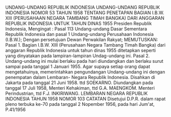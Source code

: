  UNDANG-UNDANG REPUBLIK INDONESIA UNDANG-UNDANG REPUBLIK INDONESIA NOMOR 53 TAHUN 1958 TENTANG PENETAPAN BAGIAN I.B.W. XIII (PERUSAHAAN NEGARA TAMBANG TIMAH BANGKA) DARI ANGGARAN REPUBLIK INDONESIA UNTUK TAHUN DINAS 1955 Presiden Republik Indonesia,
Mengingat :
 Pasal 113 Undang-undang Dasar Sementara Republik Indonesia dan pasal 1 Undang-undang Perusahaan Indonesia (I.B.W.); Dengan persetujuan Dewan Perwakilan Rakyat;
MEMUTUSKAN:
 Pasal 1. Bagian I.B.W. XIII (Perusahaan Negara Tambang Timah Bangka) dari anggaran Republik Indonesia untuk tahun dinas 1955 ditetapkan seperti yang dinyatakan pada lampiran-lampiran Undag-undang ini. Pasal 2. Undang-undang ini mulai berlaku pada hari diundangkan dan berlaku surut sampai pada tanggal 1 Januari 1955. Agar supaya setiap orang dapat mengetahuinya, memerintahkan pengundangan Undang-undang ini dengan penempatan dalam Lembaran- Negara Republik Indonesia. Disahkan di Jakarta pada tanggal 21 Juni 1958. ttd SOEKARNO. Diundangkan pada tanggal 17 Juli 1958, Menteri Kehakiman, ttd G.A. MAENGKOM. Menteri Perindustrian, ttd F.J. INKIRIWANG. LEMBARAN NEGARA REPUBLIK INDONESIA TAHUN 1958 NOMOR 103 CATATAN Disetujui D.P.R. dalam rapat pleno terbuka ke-70 pada tanggal 2 Nopember 1956, pada hari Jum'at, P.41/1956